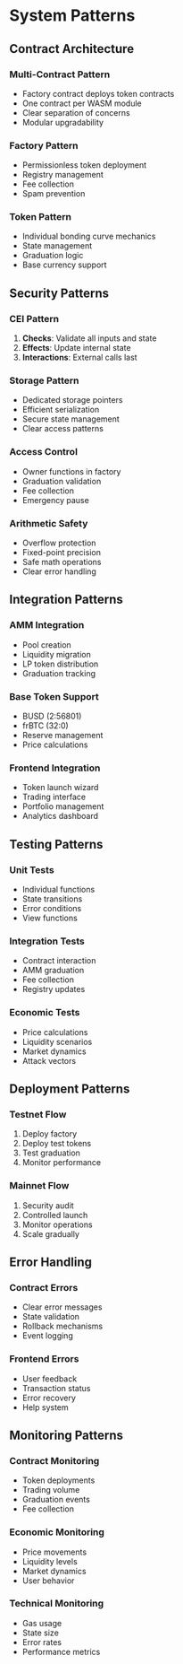 # System Patterns

## Contract Architecture

### Multi-Contract Pattern
- Factory contract deploys token contracts
- One contract per WASM module
- Clear separation of concerns
- Modular upgradability

### Factory Pattern
- Permissionless token deployment
- Registry management
- Fee collection
- Spam prevention

### Token Pattern
- Individual bonding curve mechanics
- State management
- Graduation logic
- Base currency support

## Security Patterns

### CEI Pattern
1. **Checks**: Validate all inputs and state
2. **Effects**: Update internal state
3. **Interactions**: External calls last

### Storage Pattern
- Dedicated storage pointers
- Efficient serialization
- Secure state management
- Clear access patterns

### Access Control
- Owner functions in factory
- Graduation validation
- Fee collection
- Emergency pause

### Arithmetic Safety
- Overflow protection
- Fixed-point precision
- Safe math operations
- Clear error handling

## Integration Patterns

### AMM Integration
- Pool creation
- Liquidity migration
- LP token distribution
- Graduation tracking

### Base Token Support
- BUSD (2:56801)
- frBTC (32:0)
- Reserve management
- Price calculations

### Frontend Integration
- Token launch wizard
- Trading interface
- Portfolio management
- Analytics dashboard

## Testing Patterns

### Unit Tests
- Individual functions
- State transitions
- Error conditions
- View functions

### Integration Tests
- Contract interaction
- AMM graduation
- Fee collection
- Registry updates

### Economic Tests
- Price calculations
- Liquidity scenarios
- Market dynamics
- Attack vectors

## Deployment Patterns

### Testnet Flow
1. Deploy factory
2. Deploy test tokens
3. Test graduation
4. Monitor performance

### Mainnet Flow
1. Security audit
2. Controlled launch
3. Monitor operations
4. Scale gradually

## Error Handling

### Contract Errors
- Clear error messages
- State validation
- Rollback mechanisms
- Event logging

### Frontend Errors
- User feedback
- Transaction status
- Error recovery
- Help system

## Monitoring Patterns

### Contract Monitoring
- Token deployments
- Trading volume
- Graduation events
- Fee collection

### Economic Monitoring
- Price movements
- Liquidity levels
- Market dynamics
- User behavior

### Technical Monitoring
- Gas usage
- State size
- Error rates
- Performance metrics